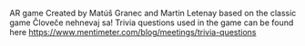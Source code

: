 AR game Created by Matúš Granec and Martin Letenay based on the classic game Človeče nehnevaj sa!
Trivia questions  used in the game  can be found here
https://www.mentimeter.com/blog/meetings/trivia-questions
